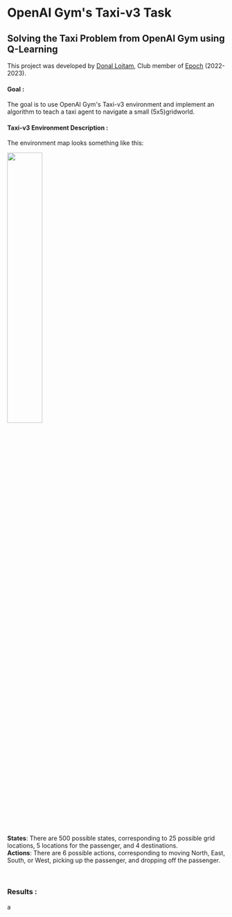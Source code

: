 # OpenAI Gym's Taxi-v3 Task
## Solving the Taxi Problem from OpenAI Gym using Q-Learning
This project was developed by [Donal Loitam](https://github.com/Donal-08), Club member of [Epoch](https://github.com/IITH-Epoch) (2022-2023). <br/>
#### Goal :
The goal is to use OpenAI Gym's Taxi-v3 environment and implement an algorithm to teach a taxi agent to navigate a small (5x5)gridworld. <br/>
#### Taxi-v3 Environment Description :
The environment map looks something like this: <br/>

<img src="https://user-images.githubusercontent.com/102598808/210063899-901c850b-7e11-444f-98db-d4199a0bd875.png" width="40%" height="40%">

**States**: There are 500 possible states, corresponding to 25 possible grid locations, 5 locations for the passenger, and 4 destinations. <br/>
**Actions**: There are 6 possible actions, corresponding to moving North, East, South, or West, picking up the passenger, and dropping off the passenger. <br/>

<br/>

### Results :
a




